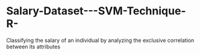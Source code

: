 # Salary-Dataset---SVM-Technique-R-
Classifying the salary of an individual by analyzing the exclusive correlation between its attributes
